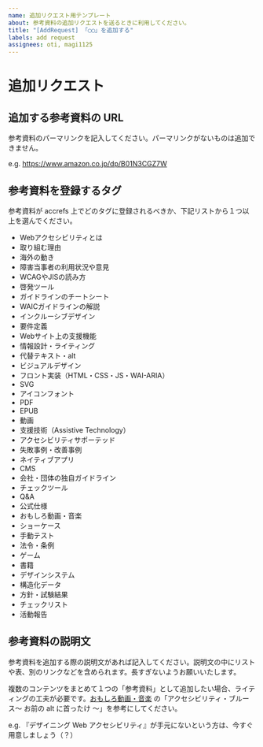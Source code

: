 ```yaml
---
name: 追加リクエスト用テンプレート
about: 参考資料の追加リクエストを送るときに利用してください。
title: "[AddRequest] 「◯◯」を追加する"
labels: add request
assignees: oti, magi1125
---
```


# 追加リクエスト

## 追加する参考資料の URL

参考資料のパーマリンクを記入してください。パーマリンクがないものは追加できません。

e.g. https://www.amazon.co.jp/dp/B01N3CGZ7W

## 参考資料を登録するタグ

参考資料が accrefs 上でどのタグに登録されるべきか、下記リストから１つ以上を選んでください。

- Webアクセシビリティとは
- 取り組む理由
- 海外の動き
- 障害当事者の利用状況や意見
- WCAGやJISの読み方
- 啓発ツール
- ガイドラインのチートシート
- WAICガイドラインの解説
- インクルーシブデザイン
- 要件定義
- Webサイト上の支援機能
- 情報設計・ライティング
- 代替テキスト・alt
- ビジュアルデザイン
- フロント実装（HTML・CSS・JS・WAI-ARIA）
- SVG
- アイコンフォント
- PDF
- EPUB
- 動画
- 支援技術（Assistive Technology）
- アクセシビリティサポーテッド
- 失敗事例・改善事例
- ネイティブアプリ
- CMS
- 会社・団体の独自ガイドライン
- チェックツール
- Q&A
- 公式仕様
- おもしろ動画・音楽
- ショーケース
- 手動テスト
- 法令・条例
- ゲーム
- 書籍
- デザインシステム
- 構造化データ
- 方針・試験結果
- チェックリスト
- 活動報告

## 参考資料の説明文

参考資料を追加する際の説明文があれば記入してください。説明文の中にリストや表、別のリンクなどを含められます。長すぎないようお願いいたします。

複数のコンテンツをまとめて１つの「参考資料」として追加したい場合、ライティングの工夫が必要です。[おもしろ動画・音楽](https://accrefs.jp/tags/fun_art/) の「アクセシビリティ・ブルース〜 お前の alt に首ったけ 〜」を参考にしてください。

e.g. 『デザイニング Web アクセシビリティ』が手元にないという方は、今すぐ用意しましょう（？）
